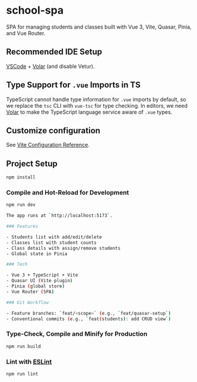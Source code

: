 # school-spa

SPA for managing students and classes built with Vue 3, Vite, Quasar, Pinia, and Vue Router.

## Recommended IDE Setup

[VSCode](https://code.visualstudio.com/) + [Volar](https://marketplace.visualstudio.com/items?itemName=Vue.volar) (and disable Vetur).

## Type Support for `.vue` Imports in TS

TypeScript cannot handle type information for `.vue` imports by default, so we replace the `tsc` CLI with `vue-tsc` for type checking. In editors, we need [Volar](https://marketplace.visualstudio.com/items?itemName=Vue.volar) to make the TypeScript language service aware of `.vue` types.

## Customize configuration

See [Vite Configuration Reference](https://vite.dev/config/).

## Project Setup

```sh
npm install
```

### Compile and Hot-Reload for Development

```sh
npm run dev

The app runs at `http://localhost:5173`.

### Features

- Students list with add/edit/delete
- Classes list with student counts
- Class details with assign/remove students
- Global state in Pinia

### Tech

- Vue 3 + TypeScript + Vite
- Quasar UI (Vite plugin)
- Pinia (global store)
- Vue Router (SPA)

### Git Workflow

- Feature branches: `feat/<scope>` (e.g., `feat/quasar-setup`)
- Conventional commits (e.g., `feat(students): add CRUD view`)
```

### Type-Check, Compile and Minify for Production

```sh
npm run build
```

### Lint with [ESLint](https://eslint.org/)

```sh
npm run lint
```
